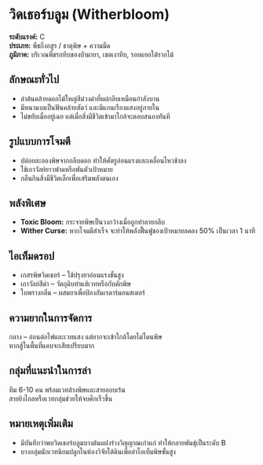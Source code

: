 # วิดเธอร์บลูม (Witherbloom)

**ระดับแรงค์:** C  
**ประเภท:** พืชกึ่งอสูร / ธาตุพิษ + ความมืด  
**ภูมิภาค:** บริเวณพืชรกทึบของป่ามายา, เขตเงาทึบ, รอยแยกใต้รากไม้

## ลักษณะทั่วไป
- ลำต้นคล้ายดอกไม้ใหญ่สีม่วงดำที่แผ่กลีบเหมือนกำลังบาน  
- มีหนามงอเป็นฟันคล้ายสัตว์ และมีแกนเรืองแสงอยู่ภายใน  
- ไม่ขยับเมื่ออยู่เฉย แต่เมื่อสิ่งมีชีวิตเข้ามาใกล้จะตอบสนองทันที

## รูปแบบการโจมตี
- ปล่อยละอองพิษจากกลีบดอก ทำให้ศัตรูอ่อนแรงและเคลื่อนไหวช้าลง  
- ใช้เถาวัลย์ยาวฟาดหรือพันตัวเป้าหมาย  
- กลืนกินสิ่งมีชีวิตเล็กเพื่อเสริมพลังตนเอง

## พลังพิเศษ
- **Toxic Bloom:** กระจายพิษเป็นวงกว้างเมื่อถูกทำลายกลีบ  
- **Wither Curse:** หากโจมตีสำเร็จ จะทำให้พลังฟื้นฟูของเป้าหมายลดลง 50% เป็นเวลา 1 นาที

## ไอเท็มดรอป
- เกสรพิษวิดเธอร์ – ใช้ปรุงยาอ่อนแรงขั้นสูง  
- เถาวัลย์สีดำ – วัตถุดิบทำแส้เวทหรือกับดักพิษ  
- ใบพรางกลิ่น – ผสมยาเพื่อป้องกันเรดาร์มอนสเตอร์

## ความยากในการจัดการ
กลาง – อ่อนต่อไฟและเวทแสง แต่ยากจะเข้าใกล้โดยไม่โดนพิษ  
หากสู้ในพื้นที่แคบจะเสียเปรียบมาก

## กลุ่มที่แนะนำในการล่า
ทีม 6-10 คน พร้อมเวทล้างพิษและสายลอบเร้น  
สายยิงไกลหรือเวทกลุ่มช่วยให้จบศึกเร็วขึ้น

## หมายเหตุเพิ่มเติม
- มีบันทึกว่าพบวิดเธอร์บลูมบางต้นแฝงร่างวิญญาณเก่าแก่ ทำให้กลายพันธุ์เป็นระดับ B  
- บางกลุ่มนักเวทนิยมปลูกในห้องวิจัยใต้ดินเพื่อล่าไอเท็มพิษขั้นสูง

